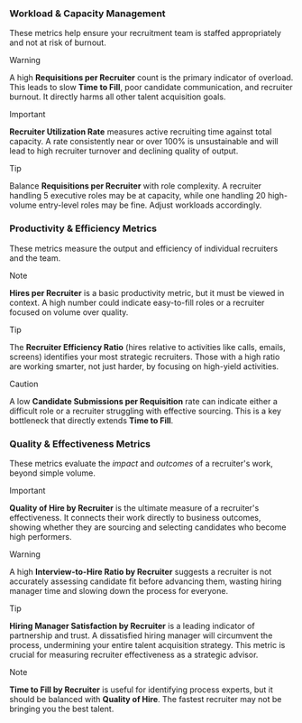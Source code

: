 ### **Workload & Capacity Management**

These metrics help ensure your recruitment team is staffed appropriately and not at risk of burnout.

> [!WARNING]
> A high **Requisitions per Recruiter** count is the primary indicator of overload. This leads to slow **Time to Fill**, poor candidate communication, and recruiter burnout. It directly harms all other talent acquisition goals.

> [!IMPORTANT]
> **Recruiter Utilization Rate** measures active recruiting time against total capacity. A rate consistently near or over 100% is unsustainable and will lead to high recruiter turnover and declining quality of output.

> [!TIP]
> Balance **Requisitions per Recruiter** with role complexity. A recruiter handling 5 executive roles may be at capacity, while one handling 20 high-volume entry-level roles may be fine. Adjust workloads accordingly.

### **Productivity & Efficiency Metrics**

These metrics measure the output and efficiency of individual recruiters and the team.

> [!NOTE]
> **Hires per Recruiter** is a basic productivity metric, but it must be viewed in context. A high number could indicate easy-to-fill roles or a recruiter focused on volume over quality.

> [!TIP]
> The **Recruiter Efficiency Ratio** (hires relative to activities like calls, emails, screens) identifies your most strategic recruiters. Those with a high ratio are working smarter, not just harder, by focusing on high-yield activities.

> [!CAUTION]
> A low **Candidate Submissions per Requisition** rate can indicate either a difficult role or a recruiter struggling with effective sourcing. This is a key bottleneck that directly extends **Time to Fill**.

### **Quality & Effectiveness Metrics**

These metrics evaluate the *impact* and *outcomes* of a recruiter's work, beyond simple volume.

> [!IMPORTANT]
> **Quality of Hire by Recruiter** is the ultimate measure of a recruiter's effectiveness. It connects their work directly to business outcomes, showing whether they are sourcing and selecting candidates who become high performers.

> [!WARNING]
> A high **Interview-to-Hire Ratio by Recruiter** suggests a recruiter is not accurately assessing candidate fit before advancing them, wasting hiring manager time and slowing down the process for everyone.

> [!TIP]
> **Hiring Manager Satisfaction by Recruiter** is a leading indicator of partnership and trust. A dissatisfied hiring manager will circumvent the process, undermining your entire talent acquisition strategy. This metric is crucial for measuring recruiter effectiveness as a strategic advisor.

> [!NOTE]
> **Time to Fill by Recruiter** is useful for identifying process experts, but it should be balanced with **Quality of Hire**. The fastest recruiter may not be bringing you the best talent.
